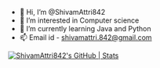 - 👋 Hi, I’m @ShivamAttri842
- 👀 I’m interested in Computer science 
- 🌱 I’m currently learning Java and Python
- 📫 Email id - shivamattri.842@gmail.com


<!---
ShivamAttri842/ShivamAttri842 is a ✨ special ✨ repository because its `README.md` (this file) appears on your GitHub profile.
You can click the Preview link to take a look at your changes.
--->
[![ShivamAttri842's GitHub | Stats](https://stats.quira.sh/ShivamAttri842/github?theme=dark)](https://quira.sh?utm_source=widgets&utm_campaign=ShivamAttri842)
